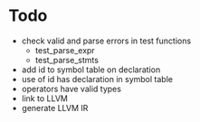 # Todo
* check valid and parse errors in test functions
	* test_parse_expr
	* test_parse_stmts
* add id to symbol table on declaration
* use of id has declaration in symbol table
* operators have valid types
* link to LLVM
* generate LLVM IR